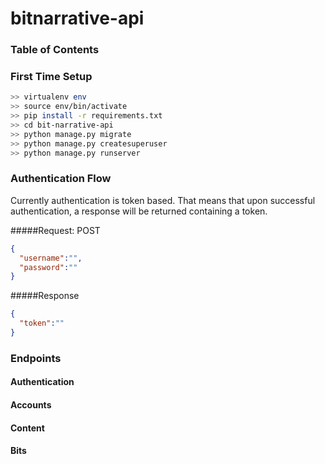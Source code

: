 # bitnarrative-api

### Table of Contents

### First Time Setup

```bash
>> virtualenv env
>> source env/bin/activate
>> pip install -r requirements.txt
>> cd bit-narrative-api
>> python manage.py migrate
>> python manage.py createsuperuser
>> python manage.py runserver
```

### Authentication Flow
Currently authentication is token based. That means that upon successful authentication, a response will be returned containing 
a token.

#####Request: POST
```json
{
  "username":"",
  "password":""
}
```

#####Response
```json
{
  "token":""
}
```

### Endpoints

#### Authentication

#### Accounts

#### Content

#### Bits
